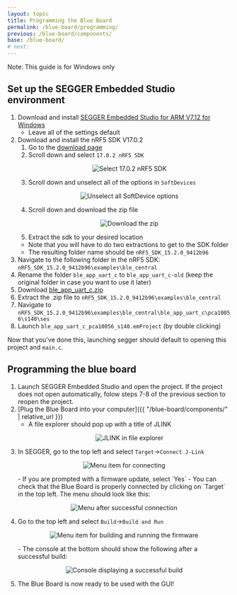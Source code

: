 ```yaml
---
layout: topic
title: Programming the Blue Board
permalink: /blue-board/programming/
previous: /blue-board/components/
base: /blue-board/
# next: 
---
```


Note: This guide is for Windows only

## Set up the SEGGER Embedded Studio environment

1. Download and install [SEGGER Embedded Studio for ARM V7.12 for Windows](https://www.segger.com/downloads/embedded-studio/Setup_EmbeddedStudio_ARM_v712_win_x64.exe)
    - Leave all of the settings default
2. Download and install the nRF5 SDK V17.0.2
    1. Go to the [download page](https://www.nordicsemi.com/Products/Development-software/nrf5-sdk/download)
    2. Scroll down and select `17.0.2 nRF5 SDK`
        <p align="center">
            <img src='{{ "/assets/img/blue-board/programming/2-Select.png" | relative_url }}' alt='Select 17.0.2 nRF5 SDK'>
        </p>
    3. Scroll down and unselect all of the options in `SoftDevices`
        <p align="center">
            <img src='{{ "/assets/img/blue-board/programming/3-Options.png" | relative_url }}' alt='Unselect all SoftDevice options'>
        </p>
    4. Scroll down and download the zip file
        <p align="center">
            <img src='{{ "/assets/img/blue-board/programming/4-Download.png" | relative_url }}' alt='Download the zip'>
        </p>
    5. Extract the sdk to your desired location
    - Note that you will have to do two extractions to get to the SDK folder
    - The resulting folder name should be `nRF5_SDK_15.2.0_9412b96`
3. Navigate to the following folder in the nRF5 SDK: `nRF5_SDK_15.2.0_9412b96\examples\ble_central`
4. Rename the folder `ble_app_uart_c` to `ble_app_uart_c-old` (keep the original folder in case you want to use it later)
5. Download [ble_app_uart_c.zip](https://github.com/HarrisonAllen/neuromodular-wiki/releases/download/v1.1.0/ble_app_uart_c.zip)
6. Extract the .zip file to `nRF5_SDK_15.2.0_9412b96\examples\ble_central`
7. Navigate to `nRF5_SDK_15.2.0_9412b96\examples\ble_central\ble_app_uart_c\pca10056\s140\ses`
8. Launch `ble_app_uart_c_pca10056_s140.emProject` (by double clicking)

Now that you've done this, launching segger should default to opening this project and `main.c`.

## Programming the blue board

1. Launch SEGGER Embedded Studio and open the project. If the project does not open automatically, folow steps 7-8 of the previous section to reopen the project.
2. [Plug the Blue Board into your computer]({{ "/blue-board/components/" | relative_url }})
    - A file explorer should pop up with a title of JLINK
        <p align="center">
            <img src='{{ "/assets/img/blue-board/programming/5-Popup.png" | relative_url }}' alt='JLINK in file explorer'>
        </p>
3. In SEGGER, go to the top left and select `Target`->`Connect J-Link`
    <p align="center">
        <img src='{{ "/assets/img/blue-board/programming/6-Connect.png" | relative_url }}' alt='Menu item for connecting'>
    </p>
    - If you are prompted with a firmware update, select `Yes`
    - You can check that the Blue Board is properly connected by clicking on `Target` in the top left. The menu should look like this:
        <p align="center">
            <img src='{{ "/assets/img/blue-board/programming/7-Connected.png" | relative_url }}' alt='Menu after successful connection'>
        </p>
4. Go to the top left and select `Build`->`Build and Run`
    <p align="center">
        <img src='{{ "/assets/img/blue-board/programming/8-Build.png" | relative_url }}' alt='Menu item for building and running the firmware'>
    </p>
    - The console at the bottom should show the following after a successful build:
        <p align="center">
            <img src='{{ "/assets/img/blue-board/programming/9-Success.png" | relative_url }}' alt='Console displaying a successful build'>
        </p>
5. The Blue Board is now ready to be used with the GUI!